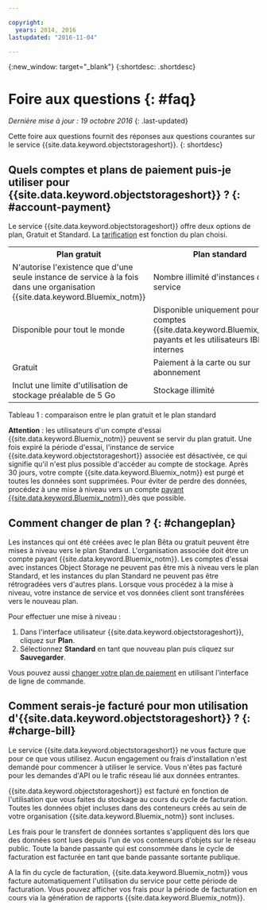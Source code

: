 ```yaml
---

copyright:
  years: 2014, 2016
lastupdated: "2016-11-04"

---
```

{:new_window: target="_blank"}
{:shortdesc: .shortdesc}

# Foire aux questions {: #faq}

*Dernière mise à jour : 19 octobre 2016*
{: .last-updated}

Cette foire aux questions fournit des réponses aux questions courantes sur le service {{site.data.keyword.objectstorageshort}}.
{: shortdesc}


## Quels comptes et plans de paiement puis-je utiliser pour {{site.data.keyword.objectstorageshort}} ? {: #account-payment}

Le service {{site.data.keyword.objectstorageshort}} offre deux options de plan, Gratuit et Standard. La [tarification](https://console.ng.bluemix.net/pricing/) est fonction du plan choisi.

<table>
  <tr>
    <th> Plan gratuit </th>
    <th> Plan standard </th>
  </tr>
  <tr>
    <td> N'autorise l'existence que d'une seule instance de service à la fois dans une organisation {{site.data.keyword.Bluemix_notm}} </td>
    <td> Nombre illimité d'instances de service </td>
  </tr>
  <tr>
    <td> Disponible pour tout le monde </td>
    <td> Disponible uniquement pour les comptes {{site.data.keyword.Bluemix_notm}} payants et les utilisateurs IBM internes </td>
  </tr>
  <tr>
    <td> Gratuit </td>
    <td> Paiement à la carte ou sur abonnement </td>
  </tr>
  <tr>
    <td> Inclut une limite d'utilisation de stockage préalable de 5 Go </td>
    <td> Stockage illimité </td>
  </tr>
</table>

Tableau 1 : comparaison entre le plan gratuit et le plan standard

**Attention** : les utilisateurs d'un compte d'essai {{site.data.keyword.Bluemix_notm}} peuvent se servir du plan gratuit. Une fois expiré la période d'essai, l'instance de service {{site.data.keyword.objectstorageshort}} associée est désactivée, ce qui signifie qu'il n'est plus possible d'accéder au compte de stockage. Après 30 jours, votre compte {{site.data.keyword.Bluemix_notm}} est purgé et toutes les données sont supprimées. Pour éviter de perdre des données, procédez à une mise à niveau vers un compte [payant {{site.data.keyword.Bluemix_notm}} ](https://new-console.ng.bluemix.net/docs/admin/account.html) dès que possible.

## Comment changer de plan ? {: #changeplan}  
Les instances qui ont été créées avec le plan Bêta ou gratuit peuvent être mises à niveau vers le plan Standard. L'organisation associée doit être un
compte payant {{site.data.keyword.Bluemix_notm}}. Les comptes d'essai avec instances Object Storage ne peuvent pas
être mis à niveau vers le plan Standard, et les instances du plan Standard ne peuvent pas être rétrogradées vers d'autres plans. Lorsque vous procédez à la
mise à niveau, votre instance de service et vos données client sont transférées vers le nouveau plan.

Pour effectuer une mise à niveau :
1.	Dans l'interface utilisateur {{site.data.keyword.objectstorageshort}}, cliquez sur **Plan**.
2.	Sélectionnez **Standard** en tant que nouveau plan puis cliquez sur **Sauvegarder**.

Vous pouvez aussi [changer votre plan de paiement](../../pricing/index.html#changing) en utilisant l'interface de ligne de commande.

## Comment serais-je facturé pour mon utilisation d'{{site.data.keyword.objectstorageshort}} ? {: #charge-bill}

Le service {{site.data.keyword.objectstorageshort}} ne vous facture que pour ce que vous utilisez.  Aucun engagement ou frais d'installation n'est demandé pour commencer à utiliser le service. Vous n'êtes pas facturé pour les demandes d'API ou le trafic réseau lié aux données entrantes.

{{site.data.keyword.objectstorageshort}} est facturé en fonction de l'utilisation que vous faites du stockage au
cours du cycle de facturation. Toutes les données objet incluses dans des conteneurs créés au sein de votre organisation {{site.data.keyword.Bluemix_notm}} sont incluses.

Les frais pour le transfert de données sortantes s'appliquent dès lors que des données sont lues depuis l'un de vos conteneurs d'objets sur le réseau public. Toute la bande passante qui est consommée dans le cycle de facturation est facturée en tant que bande passante sortante publique.

A la fin du cycle de facturation, {{site.data.keyword.Bluemix_notm}} vous facture automatiquement l'utilisation du service pour cette période de facturation. Vous pouvez afficher vos frais pour la période de facturation en cours via la génération de rapports {{site.data.keyword.Bluemix_notm}}.
